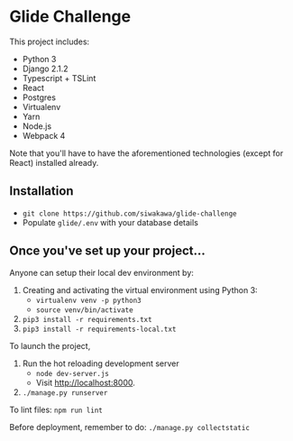 # Glide Challenge

This project includes:

* Python 3
* Django 2.1.2
* Typescript + TSLint
* React
* Postgres
* Virtualenv
* Yarn
* Node.js
* Webpack 4

Note that you'll have to have the aforementioned technologies (except for React) installed already.

## Installation

* `git clone https://github.com/siwakawa/glide-challenge`
* Populate `glide/.env` with your database details

## Once you've set up your project...

Anyone can setup their local dev environment by:

1. Creating and activating the virtual environment using Python 3:
    - `virtualenv venv -p python3`
    - `source venv/bin/activate`
2. `pip3 install -r requirements.txt`
3. `pip3 install -r requirements-local.txt`

To launch the project,

1. Run the hot reloading development server
    - `node dev-server.js`
    - Visit [http://localhost:8000](http://localhost:8000).
2. `./manage.py runserver`

To lint files: `npm run lint`

Before deployment, remember to do: `./manage.py collectstatic`